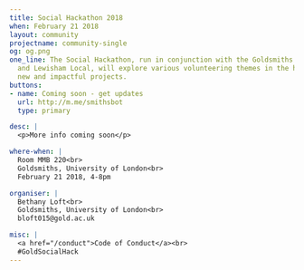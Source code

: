 ```yaml
---
title: Social Hackathon 2018
when: February 21 2018
layout: community
projectname: community-single
og: og.png
one_line: The Social Hackathon, run in conjunction with the Goldsmiths Careers Service
  and Lewisham Local, will explore various volunteering themes in the hope of creating
  new and impactful projects.
buttons:
- name: Coming soon - get updates
  url: http://m.me/smithsbot
  type: primary

desc: |
  <p>More info coming soon</p>

where-when: |
  Room MMB 220<br>
  Goldsmiths, University of London<br>
  February 21 2018, 4-8pm

organiser: |
  Bethany Loft<br>
  Goldsmiths, University of London<br>
  bloft015@gold.ac.uk

misc: |
  <a href="/conduct">Code of Conduct</a><br>
  #GoldSocialHack
---
```


